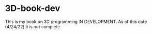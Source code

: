 # 3D-book-dev
This is my book on 3D programming IN DEVELOPMENT. As of this date (4/24/22) it is not complete.
